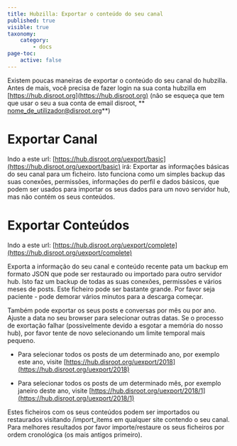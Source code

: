 ```yaml
---
title: Hubzilla: Exportar o conteúdo do seu canal
published: true
visible: true
taxonomy:
    category:
        - docs
page-toc:
    active: false
---
```


Existem poucas maneiras de exportar o conteúdo do seu canal do hubzilla. Antes de mais, você precisa de fazer login na sua conta hubzilla em [https://hub.disroot.org](https://hub.disroot.org) (não se esqueça que tem que usar o seu a sua conta de email disroot, ** nome_de_utilizador@disroot.org**)


# Exportar Canal
Indo a este url: [https://hub.disroot.org/uexport/basic](https://hub.disroot.org/uexport/basic) irá:
Exportar as informações básicas do seu canal para um ficheiro. Isto funciona como um simples backup das suas conexões, permissões,  informações do perfil e dados básicos, que podem ser usados para importar os seus dados para um novo servidor hub, mas não contém os seus conteúdos.


# Exportar Conteúdos
Indo a este url: [https://hub.disroot.org/uexport/complete](https://hub.disroot.org/uexport/complete)

Exporta a informação do seu canal e conteúdo recente pata um backup em formato JSON que pode ser restaurado ou importado para outro servidor hub. Isto faz um backup de todas as suas conexões, permissões e vários meses de posts. Este ficheiro pode ser bastante grande. Por favor seja paciente - pode demorar vários minutos para a descarga começar.

Também pode exportar os seus posts e conversas por mês ou por ano. Ajuste a data no seu browser para selecionar outras datas. Se o processo de exortação falhar (possivelmente devido a esgotar a memória do nosso hub), por favor tente de novo selecionando um limite temporal mais pequeno.

 - Para selecionar todos os posts de um determinado ano, por exemplo este ano, visite [https://hub.disroot.org/uexport/2018](https://hub.disroot.org/uexport/2018)

 - Para selecionar todos os posts de um determinado mês, por exemplo janeiro deste ano, visite [https://hub.disroot.org/uexport/2018/1](https://hub.disroot.org/uexport/2018/1)

Estes ficheiros com os seus conteúdos podem ser importados ou restaurados visitando /import_items em qualquer site contendo o seu canal. Para melhores resultados por favor importe/restaure os seus ficheiros por ordem cronológica (os mais antigos primeiro).

